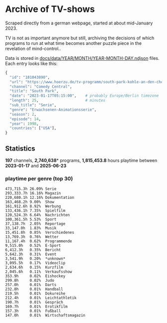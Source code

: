 # Archive of TV-shows

Scraped directly from a german webpage, started at about mid-January 2023.

TV is not as important anymore but still, archiving the decisions of which programs to run at what time
becomes another puzzle piece in the revelation of mind-control.. 

Data is stored in [docs/data/YEAR/MONTH/YEAR-MONTH-DAY.ndjson](docs/data/) files. 
Each entry looks like this:

```python
{
  "id": "181043890", 
  "url": "https://www.hoerzu.de/tv-programm/south-park-kohle-an-den-chefkoch/bid_181043890/", 
  "channel": "Comedy Central", 
  "title": "South Park", 
  "date": "2023-01-17T05:15:00",    # probably Europe/Berlin timezone 
  "length": 25,                     # minutes 
  "sub_title": "Serie", 
  "genre": "Erwachsenen-Animationsserie", 
  "season": 2, 
  "episode": 14, 
  "year": 1998, 
  "countries": ["USA"],
}
```

## Statistics

**197** channels, **2,740,638*** programs, **1,815,453.8** hours playtime between **2023-01-17** and **2025-06-23**


### playtime per genre (top 30)

    473,715.3h 26.09% Serie
    293,333.7h 16.16% Magazin
    220,680.1h 12.16% Dokumentation
    163,468.2h 9.00%  Show
    161,912.6h 8.92%  Werbung
    133,436.1h 7.35%  Spielfilm
    120,524.3h 6.64%  Nachrichten
    100,361.5h 5.53%  Sport
    37,138.7h  2.05%  Reportage
    33,147.0h  1.83%  Musik
    15,451.8h  0.85%  Verschiedenes
    13,769.3h  0.76%  Wetter
    11,167.4h  0.62%  Programmende
    9,515.0h   0.52%  E-Sport
    6,412.3h   0.35%  Bericht
    5,642.3h   0.31%  Event
    3,541.9h   0.20%  *unknown*
    3,095.5h   0.17%  Videoclip
    2,634.6h   0.15%  Kurzfilm
    2,045.6h   0.11%  Verkaufsshow
    353.9h     0.02%  Eishockey
    299.8h     0.02%  Judo
    257.0h     0.01%  Darts
    232.8h     0.01%  Handball
    219.5h     0.01%  Dokureihe
    212.4h     0.01%  Leichtathletik
    190.7h     0.01%  Gespräch
    169.7h     0.01%  Erotikfilm
    157.3h     0.01%  Fußball
    147.0h     0.01%  Wirtschaftsmagazin
